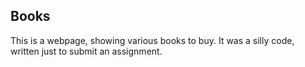 ## Books
This is a webpage, showing various books to buy. It was a silly code, written just to submit an assignment.

